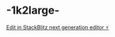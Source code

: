 # -1k2large-

[Edit in StackBlitz next generation editor ⚡️](https://stackblitz.com/~/github.com/Jwynant/-1k2large-)